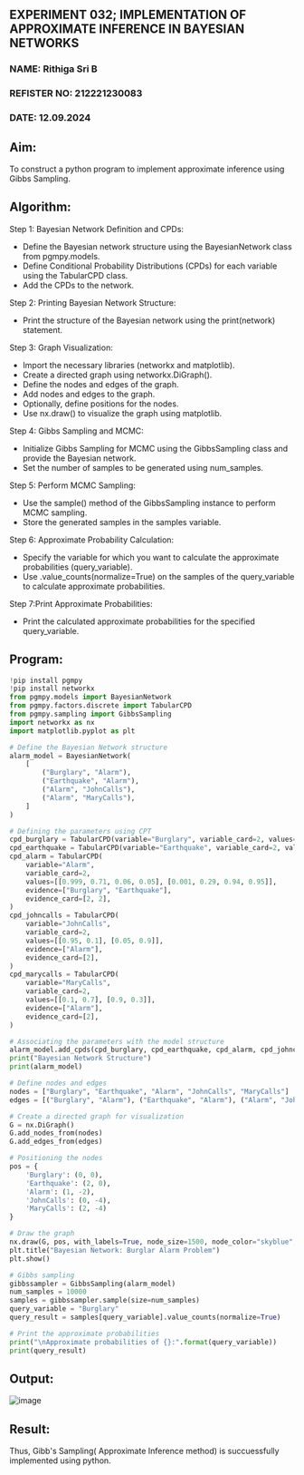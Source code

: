 ## EXPERIMENT 032; IMPLEMENTATION OF APPROXIMATE INFERENCE IN BAYESIAN NETWORKS
### NAME: Rithiga Sri B
### REFISTER NO: 212221230083
### DATE: 12.09.2024
## Aim: 
   To construct a python program to implement approximate inference using Gibbs Sampling.</br>
## Algorithm:
   Step 1: Bayesian Network Definition and CPDs:<br>
    <ul> <li>Define the Bayesian network structure using the BayesianNetwork class from pgmpy.models.</li>
    <li>Define Conditional Probability Distributions (CPDs) for each variable using the TabularCPD class.</li>
    <li>Add the CPDs to the network.</li></ul>
    Step 2: Printing Bayesian Network Structure:<br>
    <ul><li>Print the structure of the Bayesian network using the print(network) statement.</li></ul>
   Step 3: Graph Visualization:
    <ul><li>Import the necessary libraries (networkx and matplotlib).</li>
    <li>Create a directed graph using networkx.DiGraph().</li>
    <li>Define the nodes and edges of the graph.</li>
    <li>Add nodes and edges to the graph.</li>
    <li>Optionally, define positions for the nodes.</li>
    <li>Use nx.draw() to visualize the graph using matplotlib.</li></ul>
    Step 4: Gibbs Sampling and MCMC:<br>
    <ul><li>Initialize Gibbs Sampling for MCMC using the GibbsSampling class and provide the Bayesian network.</li>
    <li>Set the number of samples to be generated using num_samples.</li></ul>
    Step 5: Perform MCMC Sampling:<br>
    <ul><li>Use the sample() method of the GibbsSampling instance to perform MCMC sampling.</li>
    <li>Store the generated samples in the samples variable.</li></ul>
    Step 6: Approximate Probability Calculation:<br>
    <ul><li>Specify the variable for which you want to calculate the approximate probabilities (query_variable).</li>
    <li>Use .value_counts(normalize=True) on the samples of the query_variable to calculate approximate probabilities.</li></ul>
    Step 7:Print Approximate Probabilities:<br>
    <ul><li>Print the calculated approximate probabilities for the specified query_variable.</li></ul>


## Program:
``` python
!pip install pgmpy
!pip install networkx
from pgmpy.models import BayesianNetwork
from pgmpy.factors.discrete import TabularCPD
from pgmpy.sampling import GibbsSampling
import networkx as nx
import matplotlib.pyplot as plt

# Define the Bayesian Network structure
alarm_model = BayesianNetwork(
    [
        ("Burglary", "Alarm"),
        ("Earthquake", "Alarm"),
        ("Alarm", "JohnCalls"),
        ("Alarm", "MaryCalls"),
    ]
)

# Defining the parameters using CPT
cpd_burglary = TabularCPD(variable="Burglary", variable_card=2, values=[[0.999], [0.001]])
cpd_earthquake = TabularCPD(variable="Earthquake", variable_card=2, values=[[0.998], [0.002]])
cpd_alarm = TabularCPD(
    variable="Alarm",
    variable_card=2,
    values=[[0.999, 0.71, 0.06, 0.05], [0.001, 0.29, 0.94, 0.95]],
    evidence=["Burglary", "Earthquake"],
    evidence_card=[2, 2],
)
cpd_johncalls = TabularCPD(
    variable="JohnCalls",
    variable_card=2,
    values=[[0.95, 0.1], [0.05, 0.9]],
    evidence=["Alarm"],
    evidence_card=[2],
)
cpd_marycalls = TabularCPD(
    variable="MaryCalls",
    variable_card=2,
    values=[[0.1, 0.7], [0.9, 0.3]],
    evidence=["Alarm"],
    evidence_card=[2],
)

# Associating the parameters with the model structure
alarm_model.add_cpds(cpd_burglary, cpd_earthquake, cpd_alarm, cpd_johncalls, cpd_marycalls)
print("Bayesian Network Structure")
print(alarm_model)

# Define nodes and edges
nodes = ["Burglary", "Earthquake", "Alarm", "JohnCalls", "MaryCalls"]
edges = [("Burglary", "Alarm"), ("Earthquake", "Alarm"), ("Alarm", "JohnCalls"), ("Alarm", "MaryCalls")]

# Create a directed graph for visualization
G = nx.DiGraph()
G.add_nodes_from(nodes)
G.add_edges_from(edges)

# Positioning the nodes
pos = {
    'Burglary': (0, 0),
    'Earthquake': (2, 0),
    'Alarm': (1, -2),
    'JohnCalls': (0, -4),
    'MaryCalls': (2, -4)
}

# Draw the graph
nx.draw(G, pos, with_labels=True, node_size=1500, node_color="skyblue", font_size=10, font_weight="bold", arrowsize=20)
plt.title("Bayesian Network: Burglar Alarm Problem")
plt.show()

# Gibbs sampling
gibbssampler = GibbsSampling(alarm_model)
num_samples = 10000
samples = gibbssampler.sample(size=num_samples)
query_variable = "Burglary"
query_result = samples[query_variable].value_counts(normalize=True)

# Print the approximate probabilities
print("\nApproximate probabilities of {}:".format(query_variable))
print(query_result)

```

## Output:
![image](https://github.com/user-attachments/assets/41968c8d-c816-4fc0-a423-fcae093dde52)


## Result:
Thus, Gibb's Sampling( Approximate Inference method) is succuessfully implemented using python.
